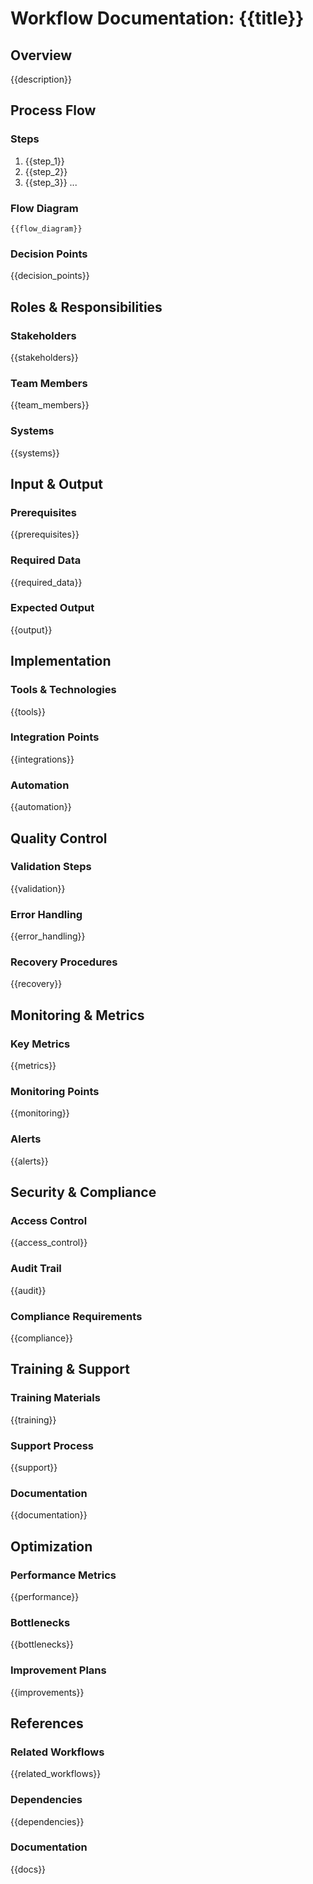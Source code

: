 # Workflow Documentation: {{title}}

## Overview

{{description}}

## Process Flow

### Steps
1. {{step_1}}
2. {{step_2}}
3. {{step_3}}
...

### Flow Diagram
```mermaid
{{flow_diagram}}
```

### Decision Points
{{decision_points}}

## Roles & Responsibilities

### Stakeholders
{{stakeholders}}

### Team Members
{{team_members}}

### Systems
{{systems}}

## Input & Output

### Prerequisites
{{prerequisites}}

### Required Data
{{required_data}}

### Expected Output
{{output}}

## Implementation

### Tools & Technologies
{{tools}}

### Integration Points
{{integrations}}

### Automation
{{automation}}

## Quality Control

### Validation Steps
{{validation}}

### Error Handling
{{error_handling}}

### Recovery Procedures
{{recovery}}

## Monitoring & Metrics

### Key Metrics
{{metrics}}

### Monitoring Points
{{monitoring}}

### Alerts
{{alerts}}

## Security & Compliance

### Access Control
{{access_control}}

### Audit Trail
{{audit}}

### Compliance Requirements
{{compliance}}

## Training & Support

### Training Materials
{{training}}

### Support Process
{{support}}

### Documentation
{{documentation}}

## Optimization

### Performance Metrics
{{performance}}

### Bottlenecks
{{bottlenecks}}

### Improvement Plans
{{improvements}}

## References

### Related Workflows
{{related_workflows}}

### Dependencies
{{dependencies}}

### Documentation
{{docs}} 